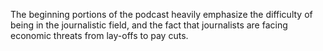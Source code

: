 The beginning portions of the podcast heavily emphasize the difficulty of being in the journalistic field, and the fact that journalists are facing economic threats from lay-offs to pay cuts.